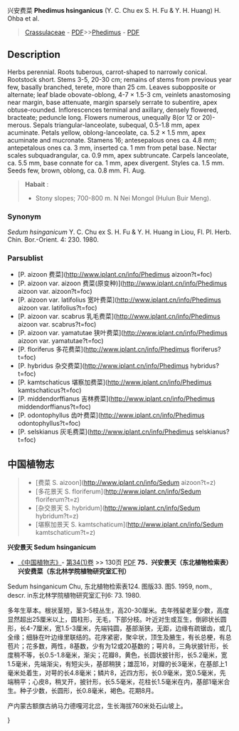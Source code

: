 兴安费菜 **Phedimus hsinganicus** (Y. C. Chu ex S. H. Fu & Y. H. Huang) H. Ohba et al.

> [Crassulaceae](http://www.iplant.cn/info/Crassulaceae?t=foc) - [PDF](http://www.iplant.cn/foc/pdf/Crassulaceae.pdf)>>[Phedimus](http://www.iplant.cn/info/Phedimus?t=foc) - [PDF](http://www.iplant.cn/foc/pdf/Phedimus.pdf)

## Description

Herbs perennial. Roots tuberous, carrot-shaped to narrowly conical. Rootstock short. Stems 3-5, 20-30 cm; remains of stems from previous year few, basally branched, terete, more than 25 cm. Leaves subopposite or alternate; leaf blade obovate-oblong, 4-7 × 1.5-3 cm, veinlets anastomosing near margin, base attenuate, margin sparsely serrate to subentire, apex obtuse-rounded. Inflorescences terminal and axillary, densely flowered, bracteate; peduncle long. Flowers numerous, unequally 8(or 12 or 20)-merous. Sepals triangular-lanceolate, subequal, 0.5-1.8 mm, apex acuminate. Petals yellow, oblong-lanceolate, ca. 5.2 × 1.5 mm, apex acuminate and mucronate. Stamens 16; antesepalous ones ca. 4.8 mm; antepetalous ones ca. 3 mm, inserted ca. 1 mm from petal base. Nectar scales subquadrangular, ca. 0.9 mm, apex subtruncate. Carpels lanceolate, ca. 5.5 mm, base connate for ca. 1 mm, apex divergent. Styles ca. 1.5 mm. Seeds few, brown, oblong, ca. 0.8 mm. Fl. Aug.

> **Habait** : 
>* Stony slopes; 700-800 m. N Nei Mongol (Hulun Buir Meng).

### Synonym
*Sedum hsinganicum* Y. C. Chu ex S. H. Fu & Y. H. Huang in Liou, Fl. Pl. Herb. Chin. Bor.-Orient. 4: 230. 1980.

### Parsublist

* [P.  aizoon  费菜](http://www.iplant.cn/info/Phedimus aizoon?t=foc)
* [P.  aizoon var. aizoon  费菜(原变种)](http://www.iplant.cn/info/Phedimus aizoon var. aizoon?t=foc)
* [P.  aizoon var. latifolius  宽叶费菜](http://www.iplant.cn/info/Phedimus aizoon var. latifolius?t=foc)
* [P.  aizoon var. scabrus  乳毛费菜](http://www.iplant.cn/info/Phedimus aizoon var. scabrus?t=foc)
* [P.  aizoon var. yamatutae  狭叶费菜](http://www.iplant.cn/info/Phedimus aizoon var. yamatutae?t=foc)
* [P.  floriferus  多花费菜](http://www.iplant.cn/info/Phedimus floriferus?t=foc)
* [P.  hybridus  杂交费菜](http://www.iplant.cn/info/Phedimus hybridus?t=foc)
* [P.  kamtschaticus  堪察加费菜](http://www.iplant.cn/info/Phedimus kamtschaticus?t=foc)
* [P.  middendorffianus  吉林费菜](http://www.iplant.cn/info/Phedimus middendorffianus?t=foc)
* [P.  odontophyllus  齿叶费菜](http://www.iplant.cn/info/Phedimus odontophyllus?t=foc)
* [P.  selskianus  灰毛费菜](http://www.iplant.cn/info/Phedimus selskianus?t=foc)

## 中国植物志

> * [费菜  S.  aizoon](http://www.iplant.cn/info/Sedum aizoon?t=z)
> * [多花景天  S.  floriferum](http://www.iplant.cn/info/Sedum floriferum?t=z)
> * [杂交景天  S.  hybridum](http://www.iplant.cn/info/Sedum hybridum?t=z)
> * [堪察加景天  S.  kamtschaticum](http://www.iplant.cn/info/Sedum kamtschaticum?t=z)

**兴安景天 Sedum hsinganicum**

* [《中国植物志》](http://www.iplant.cn/frps)- [第34(1)卷](http://www.iplant.cn/frps/vol/34(1)) >> 130页 [PDF](http://www.iplant.cn/frps/pdf/34(1)/130a.PDF)
**75．兴安景天（东北植物检索表）兴安费菜（东北林学院植物研究室汇刊）**

Sedum hsinganicum Chu, 东北植物检索表124. 图版33. 图5. 1959, nom., descr. in东北林学院植物研究室汇刊6: 73. 1980.

多年生草本。根状茎短，茎3-5枝丛生，高20-30厘米。去年残留老茎少数，高度显然超出25厘米以上，圆柱形，无毛，下部分枝。叶近对生或互生，倒卵状长圆形，长4-7厘米，宽1.5-3厘米，先端钝圆，基部渐狭，无距，边缘有疏锯齿，或几全缘；细脉在叶边缘里联结的。花序紧密，聚伞状，顶生及腋生，有长总梗，有总苞片；花多数，两性，8基数，少有为12或20基数的；萼片8，三角状披针形，长度稍不等，长0.5-1.8毫米，渐尖；花瓣8，黄色，长圆状披针形，长5.2毫米，宽1.5毫米，先端渐尖，有短尖头，基部稍狭；雄蕊16，对瓣的长3毫米，在基部上1毫米处着生，对萼的长4.8毫米；鳞片8，近四方形，长0.9毫米，宽0.5毫米，先端稍平；心皮8，稍叉开，披针形，长5.5毫米，花柱长1.5毫米在内，基部1毫米合生。种子少数，长圆形，长0.8毫米，褐色。花期8月。

产内蒙古额旗古纳马力德嘎河北岔，生长海拔760米处石山坡上。

}